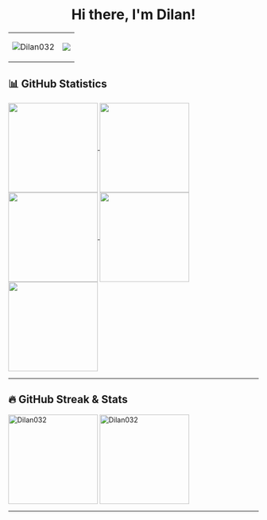 <h1 align="center">Hi there, I'm Dilan! </h1>

<div align="center">
  <table>
    <tr>
      <td>
        <p>
          <img src="https://komarev.com/ghpvc/?username=Dilan032&label=Profile%20views&color=0e75b6&style=flat" alt="Dilan032" />
        </p>
      </td>
      <td>
        <img src="https://user-images.githubusercontent.com/73097560/115834477-dbab4500-a447-11eb-908a-139a6edaec5c.gif">
      </td>
    </tr>
  </table>
</div>


## 📊 GitHub Statistics  

<div align="">
  <a href="https://github.com/Dilan032">
    <img align="center" src="http://github-profile-summary-cards.vercel.app/api/cards/stats?username=Dilan032&theme=2077" height="180em" />
    <img align="center" src="http://github-profile-summary-cards.vercel.app/api/cards/most-commit-language?username=Dilan032&theme=2077" height="180em" />
    <img align="center" src="http://github-profile-summary-cards.vercel.app/api/cards/repos-per-language?username=Dilan032&theme=2077" height="180em" />
    <img align="center" src="http://github-profile-summary-cards.vercel.app/api/cards/productive-time?username=Dilan032&theme=2077" height="180em" />
    <img align="center" src="http://github-profile-summary-cards.vercel.app/api/cards/profile-details?username=Dilan032&theme=2077" height="180em" />
  </a>
</div>

---

## 🔥 GitHub Streak & Stats  

<div align="">
  <p>
    <img align="center" height="180em" src="https://github-readme-stats.vercel.app/api?username=Dilan032&show_icons=true&theme=radical" alt="Dilan032" />
    <img align="center" height="180em" src="https://github-readme-streak-stats.herokuapp.com/?user=Dilan032&theme=radical" alt="Dilan032" />
  </p>
</div>

---


